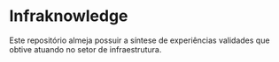 # Infraknowledge
Este repositório almeja possuir a síntese de experiências validades que obtive atuando no setor de infraestrutura.
